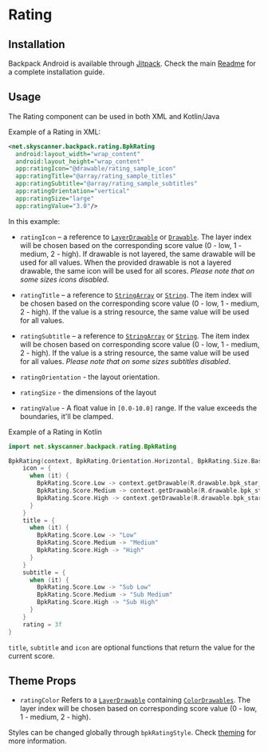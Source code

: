 # Rating

## Installation

Backpack Android is available through [Jitpack](https://jitpack.io/#Skyscanner/backpack-android). Check the main [Readme](https://github.com/skyscanner/backpack-android#installation) for a complete installation guide.

## Usage

The Rating component can be used in both XML and Kotlin/Java

Example of a Rating in XML:

```xml
<net.skyscanner.backpack.rating.BpkRating
  android:layout_width="wrap_content"
  android:layout_height="wrap_content"
  app:ratingIcon="@drawable/rating_sample_icon"
  app:ratingTitle="@array/rating_sample_titles"
  app:ratingSubtitle="@array/rating_sample_subtitles"
  app:ratingOrientation="vertical"
  app:ratingSize="large"
  app:ratingValue="3.0"/>
```

In this example:

- `ratingIcon` – a reference to [`LayerDrawable`](https://developer.android.com/reference/android/graphics/drawable/LayerDrawable) or [`Drawable`](https://developer.android.com/reference/android/graphics/drawable/Drawable).
The layer index will be chosen based on the corresponding score value (0 - low, 1 - medium, 2 - high).
If drawable is not layered, the same drawable will be used for all values.
When the provided drawable is not a layered drawable, the same icon will be used for all scores.
*Please note that on some sizes icons disabled*.

- `ratingTitle` – a reference to [`StringArray`](https://developer.android.com/guide/topics/resources/string-resource#StringArray) or [`String`](https://developer.android.com/guide/topics/resources/string-resource#String).
The item index will be chosen based on the corresponding score value (0 - low, 1 - medium, 2 - high).
If the value is a string resource, the same value will be used for all values.

- `ratingSubtitle` – a reference to [`StringArray`](https://developer.android.com/guide/topics/resources/string-resource#StringArray) or [`String`](https://developer.android.com/guide/topics/resources/string-resource#String).
The item index will be chosen based on corresponding score value (0 - low, 1 - medium, 2 - high).
If the value is a string resource, the same value will be used for all values.
*Please note that on some sizes subtitles disabled*.

- `ratingOrientation` - the layout orientation.
- `ratingSize` - the dimensions of the layout
- `ratingValue` - A float value in `[0.0-10.0]` range. If the value exceeds the boundaries, it'll be clamped.


Example of a Rating in Kotlin

```Kotlin
import net.skyscanner.backpack.rating.BpkRating

BpkRating(context, BpkRating.Orientation.Horizontal, BpkRating.Size.Base).apply {
    icon = {
      when (it) {
        BpkRating.Score.Low -> context.getDrawable(R.drawable.bpk_star_outline)
        BpkRating.Score.Medium -> context.getDrawable(R.drawable.bpk_star_half)
        BpkRating.Score.High -> context.getDrawable(R.drawable.bpk_star)
      }
    }
    title = {
      when (it) {
        BpkRating.Score.Low -> "Low"
        BpkRating.Score.Medium -> "Medium"
        BpkRating.Score.High -> "High"
      }
    }
    subtitle = {
      when (it) {
        BpkRating.Score.Low -> "Sub Low"
        BpkRating.Score.Medium -> "Sub Medium"
        BpkRating.Score.High -> "Sub High"
      }
    }
    rating = 3f
}
```
`title`, `subtitle` and `icon` are optional functions that return the value for the current score.

## Theme Props

- `ratingColor`
  Refers to a [`LayerDrawable`](https://developer.android.com/reference/android/graphics/drawable/LayerDrawable) containing [`ColorDrawables`](https://developer.android.com/reference/android/graphics/drawable/ColorDrawable).
  The layer index will be chosen based on corresponding score value (0 - low, 1 - medium, 2 - high).

Styles can be changed globally through `bpkRatingStyle`. Check [theming](https://github.com/Skyscanner/backpack-android/blob/master/docs/THEMING.md) for more information.

